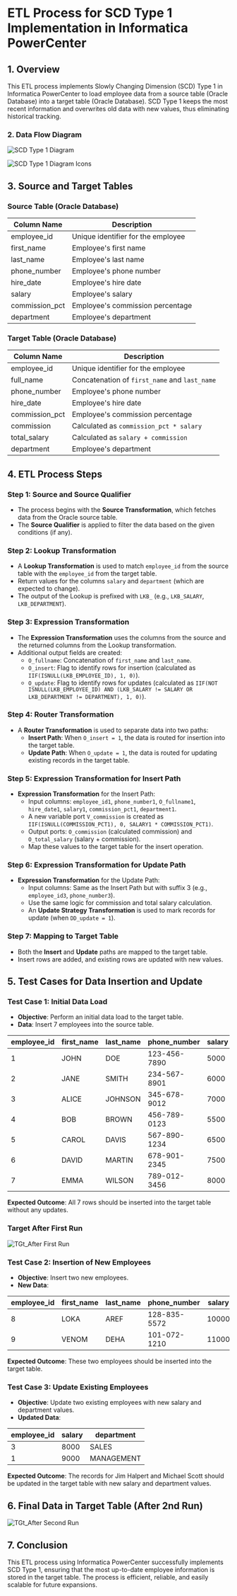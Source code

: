 # ETL Process for SCD Type 1 Implementation in Informatica PowerCenter

## 1. Overview

This ETL process implements Slowly Changing Dimension (SCD) Type 1 in Informatica PowerCenter to load employee data from a source table (Oracle Database) into a target table (Oracle Database). SCD Type 1 keeps the most recent information and overwrites old data with new values, thus eliminating historical tracking.

### 2. Data Flow Diagram

![SCD Type 1 Diagram](SCD_Type1_Diagram.png)

![SCD Type 1 Diagram Icons](SCD_Type1_Diagram_Icon.png)




## 3. Source and Target Tables

### Source Table (Oracle Database)

| Column Name     | Description                        |
|-----------------|------------------------------------|
| employee_id     | Unique identifier for the employee |
| first_name      | Employee's first name              |
| last_name       | Employee's last name               |
| phone_number    | Employee's phone number            |
| hire_date       | Employee's hire date               |
| salary          | Employee's salary                  |
| commission_pct  | Employee's commission percentage   |
| department      | Employee's department              |

### Target Table (Oracle Database)

| Column Name     | Description                                               |
|-----------------|-----------------------------------------------------------|
| employee_id     | Unique identifier for the employee                        |
| full_name       | Concatenation of `first_name` and `last_name`              |
| phone_number    | Employee's phone number                                   |
| hire_date       | Employee's hire date                                      |
| commission_pct  | Employee's commission percentage                          |
| commission      | Calculated as `commission_pct * salary`                   |
| total_salary    | Calculated as `salary + commission`                       |
| department      | Employee's department                                     |

## 4. ETL Process Steps

### Step 1: Source and Source Qualifier

- The process begins with the **Source Transformation**, which fetches data from the Oracle source table.
- The **Source Qualifier** is applied to filter the data based on the given conditions (if any).

### Step 2: Lookup Transformation

- A **Lookup Transformation** is used to match `employee_id` from the source table with the `employee_id` from the target table.
- Return values for the columns `salary` and `department` (which are expected to change).
- The output of the Lookup is prefixed with `LKB_` (e.g., `LKB_SALARY`, `LKB_DEPARTMENT`).

### Step 3: Expression Transformation

- The **Expression Transformation** uses the columns from the source and the returned columns from the Lookup transformation.
- Additional output fields are created:
  - `O_fullname`: Concatenation of `first_name` and `last_name`.
  - `O_insert`: Flag to identify rows for insertion (calculated as `IIF(ISNULL(LKB_EMPLOYEE_ID), 1, 0)`).
  - `O_update`: Flag to identify rows for updates (calculated as `IIF(NOT ISNULL(LKB_EMPLOYEE_ID) AND (LKB_SALARY != SALARY OR LKB_DEPARTMENT != DEPARTMENT), 1, 0)`).

### Step 4: Router Transformation

- A **Router Transformation** is used to separate data into two paths:
  - **Insert Path**: When `O_insert = 1`, the data is routed for insertion into the target table.
  - **Update Path**: When `O_update = 1`, the data is routed for updating existing records in the target table.

### Step 5: Expression Transformation for Insert Path

- **Expression Transformation** for the Insert Path:
  - Input columns: `employee_id1`, `phone_number1`, `O_fullname1`, `hire_date1`, `salary1`, `commission_pct1`, `department1`.
  - A new variable port `V_commission` is created as `IIF(ISNULL(COMMISSION_PCT1), 0, SALARY1 * COMMISSION_PCT1)`.
  - Output ports: `O_commission` (calculated commission) and `O_total_salary` (salary + commission).
  - Map these values to the target table for the insert operation.

### Step 6: Expression Transformation for Update Path

- **Expression Transformation** for the Update Path:
  - Input columns: Same as the Insert Path but with suffix 3 (e.g., `employee_id3`, `phone_number3`).
  - Use the same logic for commission and total salary calculation.
  - An **Update Strategy Transformation** is used to mark records for update (when `DD_update = 1`).

### Step 7: Mapping to Target Table

- Both the **Insert** and **Update** paths are mapped to the target table.
- Insert rows are added, and existing rows are updated with new values.

## 5. Test Cases for Data Insertion and Update

### Test Case 1: Initial Data Load

- **Objective**: Perform an initial data load to the target table.
- **Data**: Insert 7 employees into the source table.

| employee_id | first_name | last_name  | phone_number | salary | hire_date   | commission_pct | department |
|-------------|------------|------------|--------------|--------|-------------|----------------|------------|
| 1           | JOHN       | DOE        | 123-456-7890 | 5000   | 01-JAN-22   | 0.05           | HR         |
| 2           | JANE       | SMITH      | 234-567-8901 | 6000   | 15-JUN-21   | 0.07           | IT         |
| 3           | ALICE      | JOHNSON    | 345-678-9012 | 7000   | 20-MAR-20   | 0.04           | MARKETING  |
| 4           | BOB        | BROWN      | 456-789-0123 | 5500   | 10-AUG-23   | 0.03           | SALES      |
| 5           | CAROL      | DAVIS      | 567-890-1234 | 6500   | 05-NOV-22   | 0.02           | FINANCE    |
| 6           | DAVID      | MARTIN     | 678-901-2345 | 7500   | 25-JAN-21   | 0.06           | HR         |
| 7           | EMMA       | WILSON     | 789-012-3456 | 8000   | 12-JUL-19   | 0.05           | IT         |


**Expected Outcome**: All 7 rows should be inserted into the target table without any updates.

### Target After First Run

![TGt_After First Run](https://github.com/lokaas/SCD-Types-Using-Informatica-Power-Center/blob/main/SCD%20Type%201/Target%20After%20First%20Run.PNG)





### Test Case 2: Insertion of New Employees

- **Objective**: Insert two new employees.
- **New Data**:

| employee_id | first_name | last_name | phone_number | salary | hire_date   | commission_pct | department   |
|-------------|------------|-----------|--------------|--------|-------------|----------------|--------------|
| 8           | LOKA       | AREF      | 128-835-5572 | 10000  | 15-JUL-22   | 0.09           | ETL          |
| 9           | VENOM      | DEHA      | 101-072-1210 | 11000  | 05-NOV-20   | 0.08           | AI           |

**Expected Outcome**: These two employees should be inserted into the target table.

### Test Case 3: Update Existing Employees

- **Objective**: Update two existing employees with new salary and department values.
- **Updated Data**:

| employee_id | salary | department  |
|-------------|--------|-------------|
| 3           | 8000   | SALES       |
| 1           | 9000   | MANAGEMENT  |

**Expected Outcome**: The records for Jim Halpert and Michael Scott should be updated in the target table with new salary and department values.

## 6. Final Data in Target Table (After 2nd Run)

![TGt_After Second Run](https://github.com/lokaas/SCD-Types-Using-Informatica-Power-Center/blob/main/SCD%20Type%201/Final%20Data%20in%20Target%20Table%20(After%202nd%20Run).PNG)


## 7. Conclusion

This ETL process using Informatica PowerCenter successfully implements SCD Type 1, ensuring that the most up-to-date employee information is stored in the target table. The process is efficient, reliable, and easily scalable for future expansions.
